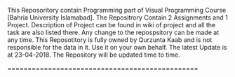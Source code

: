 This Reposoritory contain Programming part of Visual Programming Course [Bahria University Islamabad].
The Repositrory Contain 2 Assignments and 1 Project.
Description of Project can be found in wiki of project and all the task are also listed there.
Any change to the repospsitory can be made at any time.
This Reposotitory is fully owned by Qurzunta Kaab and is not responsible for the data in it.
Use it on your own behalf.
The latest Update is at 23-04-2018.
The Repository will be updated time to time.

===============================================
